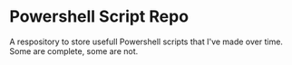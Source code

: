 # Powershell Script Repo

A respository to store usefull Powershell scripts that I've made over time. Some are complete, some are not. 
